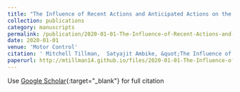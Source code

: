 ```yaml
---
title: "The Influence of Recent Actions and Anticipated Actions on the Stability of Finger Forces during a Tracking Task"
collection: publications
category: manuscripts
permalink: /publication/2020-01-01-The-Influence-of-Recent-Actions-and-Anticipated-Actions-on-the-Stability-of-Finger-Forces-during-a-Tracking-Task
date: 2020-01-01
venue: 'Motor Control'
citation: ' Mitchell Tillman,  Satyajit Ambike, &quot;The Influence of Recent Actions and Anticipated Actions on the Stability of Finger Forces during a Tracking Task.&quot; Motor Control, 2020.'
paperurl: http://mtillman14.github.io/files/2020-01-01-The-Influence-of-Recent-Actions-and-Anticipated-Actions-on-the-Stability-of-Finger-Forces-during-a-Tracking-Task.pdf
---
```

Use [Google Scholar](https://scholar.google.com/scholar?q=The+Influence+of+Recent+Actions+and+Anticipated+Actions+on+the+Stability+of+Finger+Forces+during+a+Tracking+Task){:target="_blank"} for full citation